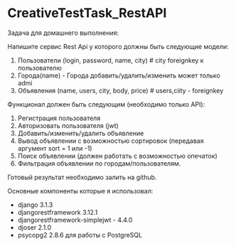 # CreativeTestTask_RestAPI


Задача для домашнего выполнения:

   Напишите сервис Rest Api у которого должны быть следующие модели:
   
   1. Пользователи (login, password, name, city) # city foreignkey к пользователю
   2. Города(name) - Города добавить/удалить/изменить может только admi
   3. Объявления (name, users, city, body, price) # users,ciity - foreignkey
   
   Функционал должен быть следующим (необходимо только API):
   
   1. Регистрация пользователя
   2. Авторизовать пользователя (jwt)
   3. Добавить/изменить/удалить объявление
   4. Вывод объявлении с возможностью сортировок (передавая аргумент sort = 1 или -1)
   5. Поиск объявлении (должен работать с возможностью опечаток)
   6. Фильтрация объявлении по городам/пользователям.

Готовый результат необходимо залить на github. 


Основные компоненты которые я использовал:
- django 3.1.3
- djangorestframework 3.12.1
- djangorestframework-simplejwt - 4.4.0
- djoser  2.1.0
- psycopg2 2.8.6 для работы с PostgreSQL